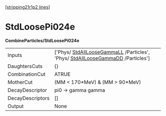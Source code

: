 [[stripping21r1p2 lines]](./stripping21r1p2-index)

# StdLoosePi024e

**CombineParticles/StdLoosePi024e**

|                  |                                                                                                                                                                  |
|------------------|------------------------------------------------------------------------------------------------------------------------------------------------------------------|
| Inputs           | ['Phys/ [StdAllLooseGammaLL](./stripping21r1p2-stdallloosegammall) /Particles', 'Phys/ [StdAllLooseGammaDD](./stripping21r1p2-stdallloosegammadd) /Particles'] |
| DaughtersCuts    | {}                                                                                                                                                               |
| CombinationCut   | ATRUE                                                                                                                                                            |
| MotherCut        | (MM \< 170\*MeV) & (MM \> 90\*MeV)                                                                                                                               |
| DecayDescriptor  | pi0 -\> gamma gamma                                                                                                                                              |
| DecayDescriptors | []                                                                                                                                                             |
| Output           | None                                                                                                                                                             |
